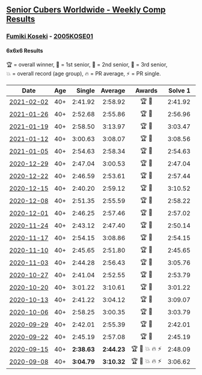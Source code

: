 <style>table {white-space: nowrap;}</style>

## [Senior Cubers Worldwide - Weekly Comp Results](/scw-comp/results/)
### [Fumiki Koseki](README.md) - [2005KOSE01](https://www.worldcubeassociation.org/persons/2005KOSE01?event=666)
#### 6x6x6 Results

<span style="white-space: nowrap;">🏆 = overall winner</span>, <span style="white-space: nowrap;">🥇 = 1st senior</span>, <span style="white-space: nowrap;">🥈 = 2nd senior</span>, <span style="white-space: nowrap;">🥉 = 3rd senior</span>, <span style="white-space: nowrap;">💥 = overall record (age group)</span>, <span style="white-space: nowrap;">🔥 = PR average</span>, <span style="white-space: nowrap;">⚡ = PR single</span>.

| Date | Age | Single | Average | Awards | Solve 1 | Solve 2 | Solve 3 | Video |
| :--: | :--: | --: | --: | :--: | --: | --: | --: | :-- |
| [2021-02-02](../../results/2021-02-02/666.md) | 40+ | 2:41.92 | 2:58.92 | 🏆 🥇 | 2:41.92 | 3:18.31 | 2:56.54 | [Desktop](https://www.facebook.com/events/419241732746821/permalink/422689865735341) / [Mobile](https://m.facebook.com/events/419241732746821?view=permalink&id=422689865735341) |
| [2021-01-26](../../results/2021-01-26/666.md) | 40+ | 2:52.68 | 2:55.86 | 🏆 🥇 | 2:56.96 | 2:52.68 | 2:57.94 | [Desktop](https://www.facebook.com/events/886756952081472/permalink/890724758351358) / [Mobile](https://m.facebook.com/events/886756952081472?view=permalink&id=890724758351358) |
| [2021-01-19](../../results/2021-01-19/666.md) | 40+ | 2:58.50 | 3:13.97 | 🏆 🥇 | 3:03.47 | 2:58.50 | 3:39.95 | [Desktop](https://www.facebook.com/events/801984480354340/permalink/805199883366133) / [Mobile](https://m.facebook.com/events/801984480354340?view=permalink&id=805199883366133) |
| [2021-01-12](../../results/2021-01-12/666.md) | 40+ | 3:00.63 | 3:08.07 | 🏆 🥇 | 3:08.56 | 3:15.01 | 3:00.63 | [Desktop](https://www.facebook.com/events/412251730086008/permalink/415828036395044) / [Mobile](https://m.facebook.com/events/412251730086008?view=permalink&id=415828036395044) |
| [2021-01-05](../../results/2021-01-05/666.md) | 40+ | 2:54.63 | 2:58.34 | 🏆 🥇 | 2:54.63 | 3:02.49 | 2:57.90 | [Desktop](https://www.facebook.com/events/438895340619582/permalink/442888043553645) / [Mobile](https://m.facebook.com/events/438895340619582?view=permalink&id=442888043553645) |
| [2020-12-29](../../results/2020-12-29/666.md) | 40+ | 2:47.04 | 3:00.53 | 🏆 🥇 | 2:47.04 | 3:06.96 | 3:07.59 | [Desktop](https://www.facebook.com/events/1086076581855919/permalink/1090124781451099) / [Mobile](https://m.facebook.com/events/1086076581855919?view=permalink&id=1090124781451099) |
| [2020-12-22](../../results/2020-12-22/666.md) | 40+ | 2:46.59 | 2:53.61 | 🏆 🥇 | 2:57.44 | 2:56.81 | 2:46.59 | [Desktop](https://www.facebook.com/events/202563571576862/permalink/207372431095976) / [Mobile](https://m.facebook.com/events/202563571576862?view=permalink&id=207372431095976) |
| [2020-12-15](../../results/2020-12-15/666.md) | 40+ | 2:40.20 | 2:59.12 | 🏆 🥇 | 3:10.52 | 2:40.20 | 3:06.65 | [Desktop](https://www.facebook.com/events/380879093195746/permalink/384482486168740) / [Mobile](https://m.facebook.com/events/380879093195746?view=permalink&id=384482486168740) |
| [2020-12-08](../../results/2020-12-08/666.md) | 40+ | 2:51.35 | 2:55.59 | 🏆 🥇 | 2:58.22 | 2:51.35 | 2:57.20 | [Desktop](https://www.facebook.com/events/209111367450307/permalink/213369330357844) / [Mobile](https://m.facebook.com/events/209111367450307?view=permalink&id=213369330357844) |
| [2020-12-01](../../results/2020-12-01/666.md) | 40+ | 2:46.25 | 2:57.46 | 🏆 🥇 | 2:57.02 | 3:09.11 | 2:46.25 | [Desktop](https://www.facebook.com/events/1067911153659963/permalink/1072801956504216) / [Mobile](https://m.facebook.com/events/1067911153659963?view=permalink&id=1072801956504216) |
| [2020-11-24](../../results/2020-11-24/666.md) | 40+ | 2:43.12 | 2:47.40 | 🏆 🥇 | 2:50.14 | 2:48.95 | 2:43.12 | [Desktop](https://www.facebook.com/events/383885642947563/permalink/388331265836334) / [Mobile](https://m.facebook.com/events/383885642947563?view=permalink&id=388331265836334) |
| [2020-11-17](../../results/2020-11-17/666.md) | 40+ | 2:54.15 | 3:08.86 | 🏆 🥇 | 2:54.15 | 3:04.86 | 3:27.56 | [Desktop](https://www.facebook.com/events/385577379164063/permalink/389305945457873) / [Mobile](https://m.facebook.com/events/385577379164063?view=permalink&id=389305945457873) |
| [2020-11-10](../../results/2020-11-10/666.md) | 40+ | 2:45.65 | 2:51.80 | 🏆 🥇 | 2:45.65 | 3:03.87 | 2:45.87 | [Desktop](https://www.facebook.com/events/2956286364603224/permalink/2962200004011860) / [Mobile](https://m.facebook.com/events/2956286364603224?view=permalink&id=2962200004011860) |
| [2020-11-03](../../results/2020-11-03/666.md) | 40+ | 2:44.28 | 2:56.43 | 🏆 🥇 | 3:05.76 | 2:59.26 | 2:44.28 | [Desktop](https://www.facebook.com/events/391709741873523/permalink/396764054701425) / [Mobile](https://m.facebook.com/events/391709741873523?view=permalink&id=396764054701425) |
| [2020-10-27](../../results/2020-10-27/666.md) | 40+ | 2:41.04 | 2:52.55 | 🏆 🥇 | 2:53.79 | 2:41.04 | 3:02.82 | [Desktop](https://www.facebook.com/events/1621959871298390/permalink/1626211404206570) / [Mobile](https://m.facebook.com/events/1621959871298390?view=permalink&id=1626211404206570) |
| [2020-10-20](../../results/2020-10-20/666.md) | 40+ | 3:01.22 | 3:10.61 | 🏆 🥇 | 3:01.22 | 3:06.39 | 3:24.23 | [Desktop](https://www.facebook.com/events/758279974902955/permalink/763880981009521) / [Mobile](https://m.facebook.com/events/758279974902955?view=permalink&id=763880981009521) |
| [2020-10-13](../../results/2020-10-13/666.md) | 40+ | 2:41.22 | 3:04.12 | 🏆 🥇 | 3:09.07 | 3:22.08 | 2:41.22 | [Desktop](https://www.facebook.com/events/746942356162446/permalink/752820042241344) / [Mobile](https://m.facebook.com/events/746942356162446?view=permalink&id=752820042241344) |
| [2020-10-06](../../results/2020-10-06/666.md) | 40+ | 2:58.25 | 3:00.35 | 🏆 🥇 | 3:03.79 | 2:58.25 | 2:59.00 | [Desktop](https://www.facebook.com/events/2766581680255939/permalink/2772745426306231) / [Mobile](https://m.facebook.com/events/2766581680255939?view=permalink&id=2772745426306231) |
| [2020-09-29](../../results/2020-09-29/666.md) | 40+ | 2:42.01 | 2:55.39 | 🏆 🥇 | 2:42.01 | 3:11.93 | 2:52.23 | [Desktop](https://www.facebook.com/events/427181104911253/permalink/432492021046828) / [Mobile](https://m.facebook.com/events/427181104911253?view=permalink&id=432492021046828) |
| [2020-09-22](../../results/2020-09-22/666.md) | 40+ | 2:45.19 | 2:57.08 | 🏆 🥇 | 2:45.19 | 2:57.03 | 3:09.03 | [Desktop](https://www.facebook.com/events/342541897161786/permalink/343948317021144) / [Mobile](https://m.facebook.com/events/342541897161786?view=permalink&id=343948317021144) |
| [2020-09-15](../../results/2020-09-15/666.md) | 40+ | **2:38.63** | **2:44.23** | 🏆 🥇 💥 🔥 ⚡ | 2:48.09 | 2:45.98 | **2:38.63** | [Desktop](https://www.facebook.com/events/655903882008117/permalink/659480474983791) / [Mobile](https://m.facebook.com/events/655903882008117?view=permalink&id=659480474983791) |
| [2020-09-08](../../results/2020-09-08/666.md) | 40+ | **3:04.79** | **3:10.32** | 🏆 🥇 💥 🔥 ⚡ | 3:06.62 | **3:04.79** | 3:19.54 | [Desktop](https://www.facebook.com/events/342884623427933/permalink/344014803314915) / [Mobile](https://m.facebook.com/events/342884623427933?view=permalink&id=344014803314915) |


<!-- Global site tag (gtag.js) - Google Analytics -->
<script async src="https://www.googletagmanager.com/gtag/js?id=UA-86348435-3"></script>
<script>window.dataLayer = window.dataLayer || []; function gtag() {dataLayer.push(arguments);} gtag('js', new Date()); gtag('config', 'UA-86348435-3');</script>
